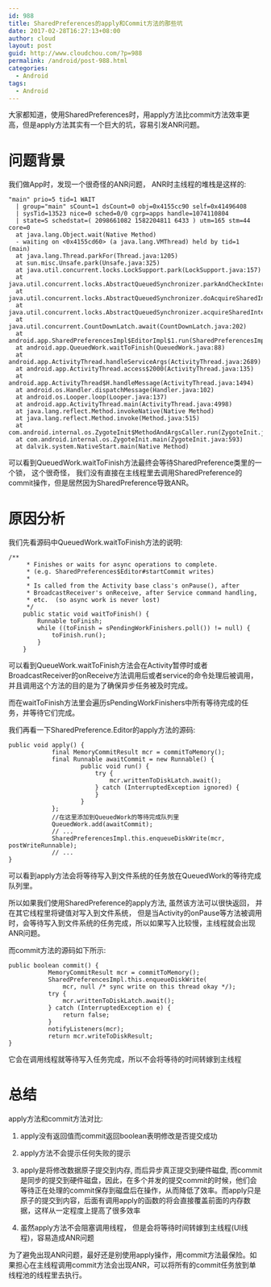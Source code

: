 ```yaml
---
id: 988
title: SharedPreferences的apply和Commit方法的那些坑
date: 2017-02-28T16:27:13+08:00
author: cloud
layout: post
guid: http://www.cloudchou.com/?p=988
permalink: /android/post-988.html
categories:
  - Android
tags:
  - Android
---
```


大家都知道，使用SharedPreferences时，用apply方法比commit方法效率更高，但是apply方法其实有一个巨大的坑，容易引发ANR问题。

# 问题背景

我们做App时，发现一个很奇怪的ANR问题， ANR时主线程的堆栈是这样的:

```text
"main" prio=5 tid=1 WAIT
  | group="main" sCount=1 dsCount=0 obj=0x4155cc90 self=0x41496408
  | sysTid=13523 nice=0 sched=0/0 cgrp=apps handle=1074110804
  | state=S schedstat=( 2098661082 1582204811 6433 ) utm=165 stm=44 core=0
  at java.lang.Object.wait(Native Method)
  - waiting on <0x4155cd60> (a java.lang.VMThread) held by tid=1 (main)
  at java.lang.Thread.parkFor(Thread.java:1205)
  at sun.misc.Unsafe.park(Unsafe.java:325)
  at java.util.concurrent.locks.LockSupport.park(LockSupport.java:157)
  at java.util.concurrent.locks.AbstractQueuedSynchronizer.parkAndCheckInterrupt(AbstractQueuedSynchronizer.java:813)
  at java.util.concurrent.locks.AbstractQueuedSynchronizer.doAcquireSharedInterruptibly(AbstractQueuedSynchronizer.java:973)
  at java.util.concurrent.locks.AbstractQueuedSynchronizer.acquireSharedInterruptibly(AbstractQueuedSynchronizer.java:1281)
  at java.util.concurrent.CountDownLatch.await(CountDownLatch.java:202)
  at android.app.SharedPreferencesImpl$EditorImpl$1.run(SharedPreferencesImpl.java:364)
  at android.app.QueuedWork.waitToFinish(QueuedWork.java:88)
  at android.app.ActivityThread.handleServiceArgs(ActivityThread.java:2689)
  at android.app.ActivityThread.access$2000(ActivityThread.java:135)
  at android.app.ActivityThread$H.handleMessage(ActivityThread.java:1494)
  at android.os.Handler.dispatchMessage(Handler.java:102)
  at android.os.Looper.loop(Looper.java:137)
  at android.app.ActivityThread.main(ActivityThread.java:4998)
  at java.lang.reflect.Method.invokeNative(Native Method)
  at java.lang.reflect.Method.invoke(Method.java:515)
  at com.android.internal.os.ZygoteInit$MethodAndArgsCaller.run(ZygoteInit.java:777)
  at com.android.internal.os.ZygoteInit.main(ZygoteInit.java:593)
  at dalvik.system.NativeStart.main(Native Method)
```

可以看到QueuedWork.waitToFinish方法最终会等待SharedPreference类里的一个锁， 这个很奇怪， 我们没有直接在主线程里去调用SharedPreference的commit操作，但是居然因为SharedPreference导致ANR。

# 原因分析

我们先看源码中QueuedWork.waitToFinish方法的说明:

```
/**
     * Finishes or waits for async operations to complete.
     * (e.g. SharedPreferences$Editor#startCommit writes)
     *
     * Is called from the Activity base class's onPause(), after
     * BroadcastReceiver's onReceive, after Service command handling,
     * etc.  (so async work is never lost)
     */
    public static void waitToFinish() {
        Runnable toFinish;
        while ((toFinish = sPendingWorkFinishers.poll()) != null) {
            toFinish.run();
        }
    }
```

可以看到QueueWork.waitToFinish方法会在Activity暂停时或者BroadcastReceiver的onReceive方法调用后或者service的命令处理后被调用，并且调用这个方法的目的是为了确保异步任务被及时完成。

而在waitToFinish方法里会遍历sPendingWorkFinishers中所有等待完成的任务，并等待它们完成。

我们再看一下SharedPreference.Editor的apply方法的源码:

```
public void apply() {
            final MemoryCommitResult mcr = commitToMemory();
            final Runnable awaitCommit = new Runnable() {
                    public void run() {
                        try {
                            mcr.writtenToDiskLatch.await();
                        } catch (InterruptedException ignored) {
                        }
                    }
            };
			//在这里添加到QueuedWork的等待完成队列里
            QueuedWork.add(awaitCommit);
            // ...
            SharedPreferencesImpl.this.enqueueDiskWrite(mcr, postWriteRunnable);
 		    // ...
}
```

可以看到apply方法会将等待写入到文件系统的任务放在QueuedWork的等待完成队列里。

所以如果我们使用SharedPreference的apply方法, 虽然该方法可以很快返回， 并在其它线程里将键值对写入到文件系统， 但是当Activity的onPause等方法被调用时，会等待写入到文件系统的任务完成，所以如果写入比较慢，主线程就会出现ANR问题。

而commit方法的源码如下所示:

```
public boolean commit() {
           MemoryCommitResult mcr = commitToMemory();
           SharedPreferencesImpl.this.enqueueDiskWrite(
               mcr, null /* sync write on this thread okay */);
           try {
               mcr.writtenToDiskLatch.await();
           } catch (InterruptedException e) {
               return false;
           }
           notifyListeners(mcr);
           return mcr.writeToDiskResult;
}
```

它会在调用线程就等待写入任务完成，所以不会将等待的时间转嫁到主线程

# 总结

apply方法和commit方法对比:

1. apply没有返回值而commit返回boolean表明修改是否提交成功 

2. apply方法不会提示任何失败的提示

3. apply是将修改数据原子提交到内存, 而后异步真正提交到硬件磁盘, 而commit是同步的提交到硬件磁盘，因此，在多个并发的提交commit的时候，他们会等待正在处理的commit保存到磁盘后在操作，从而降低了效率。而apply只是原子的提交到内容，后面有调用apply的函数的将会直接覆盖前面的内存数据，这样从一定程度上提高了很多效率

4. 虽然apply方法不会阻塞调用线程， 但是会将等待时间转嫁到主线程(UI线程)，容易造成ANR问题

为了避免出现ANR问题，最好还是别使用apply操作，用commit方法最保险。如果担心在主线程调用commit方法会出现ANR，可以将所有的commit任务放到单线程池的线程里去执行。

